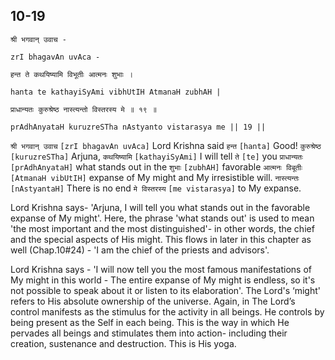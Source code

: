 ## 10-19


```shloka-sa
श्री भगवान् उवाच -
```
```shloka-sa-hk
zrI bhagavAn uvAca -
```
```shloka-sa
हन्त ते कथयिष्यामि विभूतीः आत्मनः शुभाः ।
```
```shloka-sa-hk
hanta te kathayiSyAmi vibhUtIH AtmanaH zubhAH |
```
```shloka-sa
प्राधान्यतः कुरुश्रेष्ठ नास्त्यन्तो विस्तरस्य मे ॥ १९ ॥
```
```shloka-sa-hk
prAdhAnyataH kuruzreSTha nAstyanto vistarasya me || 19 ||
```

`श्री भगवान् उवाच` `[zrI bhagavAn uvAca]` Lord Krishna said `हन्त` `[hanta]` Good! `कुरुश्रेष्ठ` `[kuruzreSTha]` Arjuna, `कथयिष्यामि` `[kathayiSyAmi]` I will tell `ते` `[te]` you `प्राधान्यतः` `[prAdhAnyataH]` what stands out in the `शुभाः` `[zubhAH]` favorable `आत्मनः विबूतीः` `[AtmanaH vibUtIH]` expanse of My might and My irresistible will. `नास्त्यन्तः` `[nAstyantaH]` There is no end `मे विस्तरस्य` `[me vistarasya]` to My expanse.

Lord Krishna says- 'Arjuna, I will tell you what stands out in the favorable expanse of My might'. Here, the phrase 'what stands out' is used to mean 'the most important and the most distinguished'- in other words, the chief and the special aspects of His might. 
This flows in later in this chapter as well (Chap.10#24) - 'I am the chief of the priests and advisors'.



Lord Krishna says - 'I will now tell you the most famous manifestations of My might in this world - The entire expanse of My might is endless, so it's not possible to speak about it or listen to its elaboration'.
The Lord's ‘might' refers to His absolute ownership of the universe. 
Again, in 
The Lord’s control manifests as the stimulus for the activity in all beings. He controls by being present as the Self in each being. This is the way in which He pervades all beings and stimulates them into action- including their creation, sustenance and destruction. This is His yoga.

